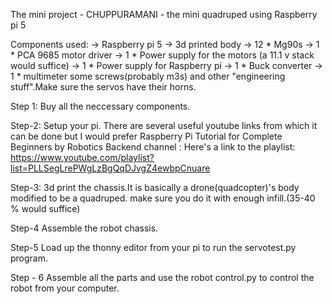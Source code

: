 The mini project - CHUPPURAMANI - the mini quadruped using Raspberry pi 5

Components used:
-> Raspberry pi 5
-> 3d printed body
-> 12 * Mg90s 
-> 1  * PCA 9685 motor driver
-> 1  * Power supply for the motors (a 11.1 v stack would suffice)
-> 1  * Power supply for Raspberry pi 
-> 1  * Buck converter
-> 1  * multimeter
some screws(probably m3s) and other "engineering stuff".Make sure the servos have their horns.

Step 1:
Buy all the neccessary components.

Step-2:
Setup your pi.
There are several useful youtube links from which it can be done but I would prefer Raspberry Pi Tutorial for Complete Beginners by Robotics Backend channel : Here's a link to the playlist: https://www.youtube.com/playlist?list=PLLSegLrePWgLzBgQqDJvgZ4ewbpCnuare

Step-3:
3d print the chassis.It is basically a drone(quadcopter)'s body modified to be a quadruped. make sure you do it with enough infill.(35-40 % would suffice)

Step-4 
Assemble the robot chassis.

Step-5
Load up the thonny editor from your pi to run the servotest.py program.

Step - 6
Assemble all the parts and use the robot control.py to control the robot from your computer.
